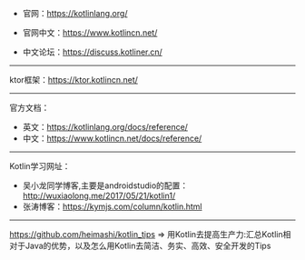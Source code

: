 * 官网：https://kotlinlang.org/
* 官网中文：https://www.kotlincn.net/  

* 中文论坛：https://discuss.kotliner.cn/

---

ktor框架：https://ktor.kotlincn.net/

---

官方文档：
* 英文：https://kotlinlang.org/docs/reference/
* 中文：https://www.kotlincn.net/docs/reference/

---

Kotlin学习网址：
* 吴小龙同学博客,主要是androidstudio的配置：http://wuxiaolong.me/2017/05/21/kotlin1/
* 张涛博客：https://kymjs.com/column/kotlin.html

---

https://github.com/heimashi/kotlin_tips => 用Kotlin去提高生产力:汇总Kotlin相对于Java的优势，以及怎么用Kotlin去简洁、务实、高效、安全开发的Tips